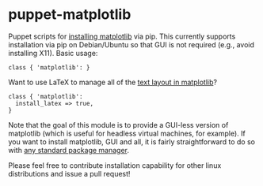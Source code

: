 puppet-matplotlib
=================

Puppet scripts for
[installing matplotlib](http://matplotlib.org/users/installing.html)
via pip. This currently supports installation via pip on Debian/Ubuntu
so that GUI is not required (e.g., avoid installing X11). Basic usage:

    class { 'matplotlib': }

Want to use LaTeX to manage all of the
[text layout in matplotlib](http://matplotlib.org/users/usetex.html)?

    class { 'matplotlib':
      install_latex => true,
    }

Note that the goal of this module is to provide a GUI-less version of
matplotlib (which is useful for headless virtual machines, for
example). If you want to install matplotlib, GUI and all, it is fairly
straightforward to do so with
[any standard package manager](http://matplotlib.org/users/installing.html#build-requirements).

Please feel free to contribute installation capability for other linux
distributions and issue a pull request!
